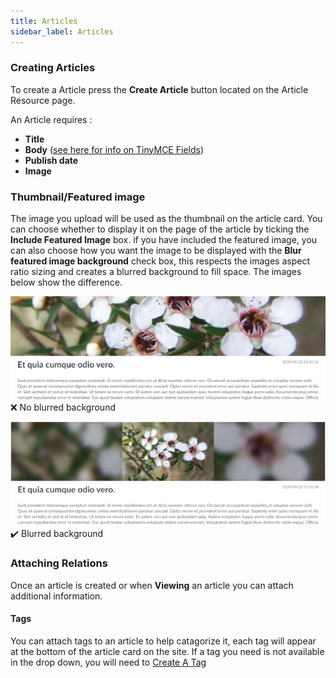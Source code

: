 ```yaml
---
title: Articles
sidebar_label: Articles
---
```


### Creating Articles

To create a Article press the **Create Article** button located on the Article Resource page.

An Article requires :

- **Title**
- **Body** ([see here for info on TinyMCE Fields](tinymce 'TinyMCE Field'))
- **Publish date**
- **Image**

### Thumbnail/Featured image

The image you upload will be used as the thumbnail on the article card. You can choose whether to display it on the page of the article by ticking the **Include Featured Image** box. if you have included the featured image, you can also choose how you want the image to be displayed with the **Blur featured image background** check box, this respects the images aspect ratio sizing and creates a blurred background to fill space. The images below show the difference.

![img](../static/img/article-noblur.png) :x: No blurred background

![img](../static/img/article-blur.png) :heavy_check_mark: Blurred background


### Attaching Relations

Once an article is created or when **Viewing** an article you can attach additional information.

#### Tags

You can attach tags to an article to help catagorize it, each tag will appear at the bottom of the article card on the site. If a tag you need is not available in the drop down, you will need to [Create A Tag](/tags 'tag resource')
